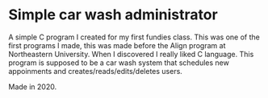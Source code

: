 # Simple car wash administrator
A simple C program I created for my first fundies class.
This was one of the first programs I made, this was made before the Align program at Northeastern University.
When I discovered I really liked C language.
This program is supposed to be a car wash system that schedules new appoinments and creates/reads/edits/deletes users. 

Made in 2020.
